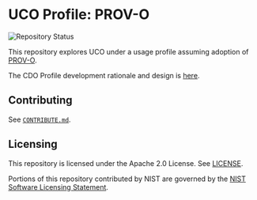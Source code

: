 # UCO Profile: PROV-O

![Repository Status](https://img.shields.io/badge/-exploratory-informational)

This repository explores UCO under a usage profile assuming adoption of [PROV-O](https://www.w3.org/TR/prov-o/).

The CDO Profile development rationale and design is [here](https://cyberdomainontology.org/ontology/development/#profiles).


## Contributing

See [`CONTRIBUTE.md`](CONTRIBUTE.md).


## Licensing

This repository is licensed under the Apache 2.0 License.  See [LICENSE](LICENSE).

Portions of this repository contributed by NIST are governed by the [NIST Software Licensing Statement](THIRD_PARTY_LICENSES.md#nist-software-licensing-statement).
